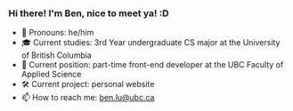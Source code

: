 ### Hi there! I'm Ben, nice to meet ya! :D

- 👤 Pronouns: he/him
- 🎓 Current studies: 3rd Year undergraduate CS major at the University of British Columbia
- 💼 Current position: part-time front-end developer at the UBC Faculty of Applied Science
- 🛠 Current project: personal website
- 📫 How to reach me: ben.lu@ubc.ca
